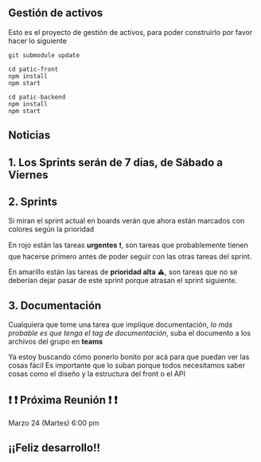 ## Gestión de activos
Esto es el proyecto de gestión de activos, para poder construirlo por favor hacer lo siguiente 

```
git submodule update
```

```
cd patic-front
npm install
npm start
```
```
cd patic-backend
npm install
npm start
```



## Noticias
##
 
## __1. Los Sprints serán de 7 dias, de Sábado a Viernes__
 
## __2. Sprints__
 
Si miran el sprint actual en boards verán que ahora están marcados con colores según la prioridad
 
En rojo están las tareas __urgentes__ :exclamation:, son tareas que probablemente tienen que hacerse primero 
antes de poder seguir con las otras tareas del sprint.
 
En amarillo están las tareas de __prioridad alta__ :warning:, son tareas que no se deberían dejar pasar de este 
sprint porque atrasan el sprint siguiente.
 
## __3. Documentación__
 
Cualquiera que tome una tarea que implique documentación, *lo más probable es que tenga el tag de 
documentación*, suba el documento a los archivos del grupo en __teams__
 
Ya estoy buscando cómo ponerlo bonito por acá para que puedan ver las cosas fácil Es importante que lo suban 
porque todos necesitamos saber cosas como el diseño y la estructura del front o el API
 
## :exclamation: :exclamation: Próxima Reunión :exclamation: :exclamation:
Marzo 24 (Martes) 6:00 pm

## ¡¡Feliz desarrollo!!
